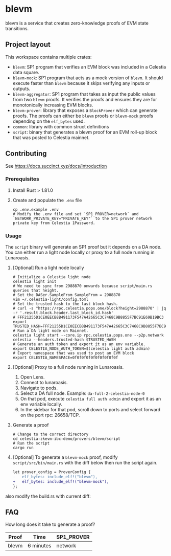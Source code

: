 # blevm

blevm is a service that creates zero-knowledge proofs of EVM state transitions.

## Project layout

This workspace contains multiple crates:

- `blevm`: SP1 program that verifies an EVM block was included in a Celestia data square.
- `blevm-mock`: SP1 program that acts as a mock version of `blevm`. It should execute faster than `blevm` because it skips verifying any inputs or outputs.
- `blevm-aggregator`: SP1 program that takes as input the public values from two `blevm` proofs. It verifies the proofs and ensures they are for monotonically increasing EVM blocks.
- `blevm-prover`: library that exposes a `BlockProver` which can generate proofs. The proofs can either be `blevm` proofs or `blevm-mock` proofs depending on the `elf_bytes` used.
- `common`: library with common struct definitions
- `script`: binary that generates a blevm proof for an EVM roll-up block that was posted to Celestia mainnet.

## Contributing

See <https://docs.succinct.xyz/docs/introduction>

### Prerequisites

1. Install Rust > 1.81.0
1. Create and populate the `.env` file

    ```shell
    cp .env.example .env
    # Modify the .env file and set `SP1_PROVER=network` and `NETWORK_PRIVATE_KEY="PRIVATE_KEY"` to the SP1 prover network private key from Celestia 1Password.
    ```

### Usage

The `script` binary will generate an SP1 proof but it depends on a DA node. You can either run a light node locally or proxy to a full node running in Lunaroasis.

1. [Optional] Run a light node locally

    ```shell
    # Initialize a Celestia light node
    celestia light init
    # We need to sync from 2988870 onwards because script/main.rs queries that height.
    # Set the DASer.SampleFrom SampleFrom = 2988870
    vim ~/.celestia-light/config.toml
    # Set the trusted hash to the last block hash.
    # curl -s "https://rpc.celestia.pops.one/block?height=2988870" | jq -r '.result.block.header.last_block_id.hash'
    # FFF21255D1CE0EECB8B491173F547A42665C3C7468C9B8855F7BC91E69B19BC3
    export TRUSTED_HASH=FFF21255D1CE0EECB8B491173F547A42665C3C7468C9B8855F7BC91E69B19BC3
    # Run a DA light node on Mainnet.
    celestia light start --core.ip rpc.celestia.pops.one --p2p.network celestia --headers.trusted-hash $TRUSTED_HASH
    # Generate an auth token and export it as an env variable.
    export CELESTIA_NODE_AUTH_TOKEN=$(celestia light auth admin)
    # Export namespace that was used to post an EVM block
    export CELESTIA_NAMESPACE=0f0f0f0f0f0f0f0f0f0f
    ```

2. [Optional] Proxy to a full node running in Lunaroasis.
    1. Open Lens.
    1. Connect to lunaroasis.
    1. Navigate to pods.
    1. Select a DA full node. Example: `da-full-2-celestia-node-0`
    1. On that pod, execute `celestia full auth admin` and export it as an env variable locally.
    1. In the sidebar for that pod, scroll down to ports and select forward on the port rpc: 26658/TCP.

3. Generate a proof

    ```shell
    # Change to the correct directory
    cd celestia-zkevm-ibc-demo/provers/blevm/script
    # Run the script
    cargo run
    ```

4. [Optional] To generate a `blevm-mock` proof, modify `script/src/bin/main.rs` with the diff below then run the script again.

    ```diff
    let prover_config = ProverConfig {
    -   elf_bytes: include_elf!("blevm"),
    +   elf_bytes: include_elf!("blevm-mock"),
    };
    ```

also modify the build.rs with current diff:


## FAQ

How long does it take to generate a proof?

| Proof | Time      | SP1_PROVER |
|-------|-----------|------------|
| blevm | 6 minutes | network    |
